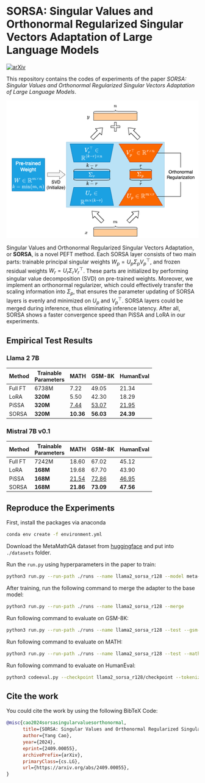 # SORSA: Singular Values and Orthonormal Regularized Singular Vectors Adaptation of Large Language Models

[![arXiv](https://img.shields.io/badge/arXiv-2409.00055-b31b1b.svg)](https://arxiv.org/abs/2409.00055)

This repository contains the codes of experiments of the paper *SORSA: Singular Values and Orthonormal Regularized Singular Vectors Adaptation of Large Language Models*.

![Architecture of SORSA](./assets/SORSA.png)

Singular Values and Orthonormal Regularized Singular Vectors Adaptation, or **SORSA**, is a novel PEFT method. Each SORSA layer consists of two main parts: trainable principal singular weights $W_p = U_p \Sigma_p V^\top_p$, and frozen residual weights $W_r = U_r \Sigma_r V^\top_r$. These parts are initialized by performing singular value decomposition (SVD) on pre-trained weights. Moreover, we implement an orthonormal regularizer, which could effectively transfer the scaling information into $\Sigma_p$, that ensures the parameter updating of SORSA layers is evenly and minimized on $U_p$ and $V^\top_p$. SORSA layers could be merged during inference, thus eliminating inference latency. After all, SORSA shows a faster convergence speed than PiSSA and LoRA in our experiments.

## Empirical Test Results

### Llama 2 7B

| Method  | Trainable<br />Parameters | MATH        | GSM-8K       | HumanEval    |
| ------- | ------------------------- | ----------- | ------------ | ------------ |
| Full FT | 6738M                     | 7.22        | 49.05        | 21.34        |
| LoRA    | **320M**                  | 5.50        | 42.30        | 18.29        |
| PiSSA   | **320M**                  | <u>7.44</u> | <u>53.07</u> | <u>21.95</u> |
| SORSA   | **320M**                  | **10.36**   | **56.03**    | **24.39**    |

### Mistral 7B v0.1

| Method  | Trainable<br />Parameters | MATH         | GSM-8K       | HumanEval    |
| ------- | ------------------------- | ------------ | ------------ | ------------ |
| Full FT | 7242M                     | 18.60        | 67.02        | 45.12        |
| LoRA    | **168M**                  | 19.68        | 67.70        | 43.90        |
| PiSSA   | **168M**                  | <u>21.54</u> | <u>72.86</u> | <u>46.95</u> |
| SORSA   | **168M**                  | **21.86**    | **73.09**    | **47.56**    |


## Reproduce the Experiments

First, install the packages via anaconda

```bash
conda env create -f environment.yml
```

Download the MetaMathQA dataset from [huggingface](https://huggingface.co/datasets/meta-math/MetaMathQA) and put into `./datasets` folder.

Run the `run.py` using hyperparameters in the paper to train:

```bash
python3 run.py --run-path ./runs --name llama2_sorsa_r128 --model meta-llama/Llama-2-7b-hf --lr 3e-5 --wd 0.00 --batch-size 2 --accum-step 64 --gamma 4e-4  --rank 128 --epochs 1 --train --bf16 --tf32 --metamath --split [:100000]
```

After training, run the following command to merge the adapter to the base model:

```bash
python3 run.py --run-path ./runs --name llama2_sorsa_r128 --merge
```

Run following command to evaluate on GSM-8K:

```bash
python3 run.py --run-path ./runs --name llama2_sorsa_r128 --test --gsm-8k --bf16
```

Run following command to evaluate on MATH:

```bash
python3 run.py --run-path ./runs --name llama2_sorsa_r128 --test --math --bf16
```

Run following command to evaluate on HumanEval:

```bash
python3 codeeval.py --checkpoint llama2_sorsa_r128/checkpoint --tokenizer meta-llama/Llama-2-7b-hf --bf16
```


## Cite the work

You could cite the work by using the following BibTeX Code:

```bibtex
@misc{cao2024sorsasingularvaluesorthonormal,
      title={SORSA: Singular Values and Orthonormal Regularized Singular Vectors Adaptation of Large Language Models}, 
      author={Yang Cao},
      year={2024},
      eprint={2409.00055},
      archivePrefix={arXiv},
      primaryClass={cs.LG},
      url={https://arxiv.org/abs/2409.00055}, 
}
```

